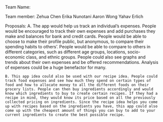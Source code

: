 Team Name: 

Team member:
Zehua Chen
Erika Nunotani
Aaron Wong
Yahav Erlich

Proposals:
	A. The app would help us track an individual’s expenses. People would be encouraged to track their own expenses and add purchases they make and balances for bank and credit cards. People would be able to choose to make their profile public, but anonymous, to compare their spending habits to others’. People would be able to compare to others in different categories, such as different age groups, locations, socio-economic class, and ethnic groups. People could also see graphs and trends about their own expenses and be offered recommendations. Analysis of expenses could be a huge benefactor for many.

	B. This app idea could also be used with our recipe idea. People could track food expenses and see how much they spend on certain types of food and how to allocate money to all the different foods on their grocery lists. People can then buy ingredients accordingly and would know which ingredients to buy to create certain recipes. If they had a recipe in mind, they would know its price based on all the previously collected pricing on ingredients. Since the recipe idea helps you come up with recipes based on the ingredients you have, this app could also come up with the cheapest amount of things you can buy to add to your current ingredients to create the best possible recipe.